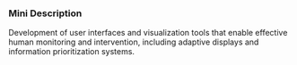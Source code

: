 ### Mini Description

Development of user interfaces and visualization tools that enable effective human monitoring and intervention, including adaptive displays and information prioritization systems.
